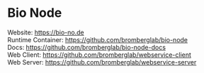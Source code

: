 # Bio Node

Website: https://bio-no.de  
Runtime Container: https://github.com/bromberglab/bio-node  
Docs: https://github.com/bromberglab/bio-node-docs  
Web Client: https://github.com/bromberglab/webservice-client  
Web Server: https://github.com/bromberglab/webservice-server  
